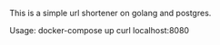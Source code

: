 This is a simple url shortener on golang and postgres.

Usage:
docker-compose up
curl localhost:8080
